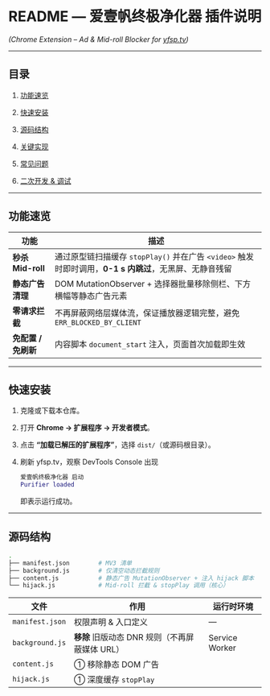 # README — 爱壹帆终极净化器 插件说明

_(Chrome Extension – Ad & Mid-roll Blocker for [yfsp.tv](https://www.yfsp.tv))_

---

## 目录

1.  [功能速览](#%E5%8A%9F%E8%83%BD%E9%80%9F%E8%A7%88)

2.  [快速安装](#%E5%BF%AB%E9%80%9F%E5%AE%89%E8%A3%85)

3.  [源码结构](#%E6%BA%90%E7%A0%81%E7%BB%93%E6%9E%84)

4.  [关键实现](#%E5%85%B3%E9%94%AE%E5%AE%9E%E7%8E%B0)

5.  [常见问题](#%E5%B8%B8%E8%A7%81%E9%97%AE%E9%A2%98)

6.  [二次开发 & 调试](#%E4%BA%8C%E6%AC%A1%E5%BC%80%E5%8F%91--%E8%B0%83%E8%AF%95)

---

## 功能速览

| 功能                | 描述                                                                                                    |
| ------------------- | ------------------------------------------------------------------------------------------------------- |
| **秒杀 Mid-roll**   | 通过原型链扫描缓存 `stopPlay()` 并在广告 `<video>` 触发时即时调用，**0-1 s 内跳过**，无黑屏、无静音残留 |
| **静态广告清理**    | DOM MutationObserver + 选择器批量移除侧栏、下方横幅等静态广告元素                                       |
| **零请求拦截**      | 不再屏蔽网络层媒体流，保证播放器逻辑完整，避免 `ERR_BLOCKED_BY_CLIENT`                                  |
| **免配置 / 免刷新** | 内容脚本 `document_start` 注入，页面首次加载即生效                                                      |

---

## 快速安装

1.  克隆或下载本仓库。

2.  打开 **Chrome → 扩展程序 → 开发者模式**。

3.  点击 **“加载已解压的扩展程序”**，选择 `dist/`（或源码根目录）。

4.  刷新 yfsp.tv，观察 DevTools Console 出现

    ```lua
    爱壹帆终极净化器 启动
    Purifier loaded
    ```

    即表示运行成功。

---

## 源码结构

```bash
.
├── manifest.json        # MV3 清单
├── background.js        # 仅清空动态拦截规则
├── content.js           # 静态广告 MutationObserver + 注入 hijack 脚本
└── hijack.js            # Mid-roll 拦截 & stopPlay 调用（核心）
```

| 文件            | 作用                                           | 运行时环境     |
| --------------- | ---------------------------------------------- | -------------- |
| `manifest.json` | 权限声明 & 入口定义                            | —              |
| `background.js` | **移除** 旧版动态 DNR 规则（不再屏蔽媒体 URL） | Service Worker |
| `content.js`    | ① 移除静态 DOM 广告                            |
| `hijack.js`     | ① 深度缓存 `stopPlay`                          |
